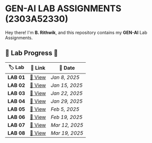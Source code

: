 #  GEN-AI LAB ASSIGNMENTS (2303A52330)

 Hey there! I'm **B. Rithwik**, and this repository contains my **GEN-AI** Lab Assignments.

## 📌 Lab Progress 📝  

| 🏷️ Lab | 🔗 Link | 📅 Date |
|--------|--------|--------|
| **LAB 01** | [🔗 View](https://github.com/RickyBandi/GEN-AI/blob/main/LAB_1.ipynb) | *Jan 8, 2025* |
| **LAB 02** | [🔗 View](https://github.com/RickyBandi/GEN-AI/blob/main/LAB_2.ipynb) | *Jan 15, 2025* |
| **LAB 03** | [🔗 View](https://github.com/RickyBandi/GEN-AI/blob/main/LAB_3.ipynb) | *Jan 22, 2025* |
| **LAB 04** | [🔗 View](https://github.com/RickyBandi/GEN-AI/blob/main/LAB_4.ipynb) | *Jan 29, 2025* |
| **LAB 05** | [🔗 View](https://github.com/RickyBandi/GEN-AI/blob/main/LAB_5.ipynb) | *Feb 5, 2025* |
| **LAB 06** | [🔗 View](https://github.com/RickyBandi/GEN-AI/blob/main/LAB_6.ipynb) | *Feb 19, 2025* |
| **LAB 07** | [🔗 View](https://github.com/RickyBandi/GEN-AI/blob/main/LAB_7.ipynb) | *Mar 12, 2025* |
| **LAB 08** | [🔗 View](https://github.com/RickyBandi/GEN-AI/blob/main/LAB_8.ipynb) | *Mar 19, 2025* |
